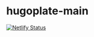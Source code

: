 # hugoplate-main


[![Netlify Status](https://api.netlify.com/api/v1/badges/adc3854f-1ef6-4ed2-bd43-b9e1c0cbf1f7/deploy-status)](https://app.netlify.com/sites/astonishing-cranachan-6a9c44/deploys)
